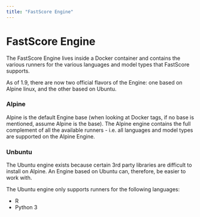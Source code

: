 ```yaml
---
title: "FastScore Engine"
---
```

# FastScore Engine

The FastScore Engine lives inside a Docker container and contains the various runners for the various languages and model types that FastScore supports.

As of 1.9, there are now two official flavors of the Engine: one based on Alpine linux, and the other based on Ubuntu.

### Alpine

Alpine is the default Engine base (when looking at Docker tags, if no base is mentioned, assume Alpine is the base).  The Alpine engine contains the full complement of all the available runners - i.e. all languages and model types are supported on the Alpine Engine.

### Unbuntu

The Ubuntu engine exists because certain 3rd party libraries are difficult to install on Alpine.  An Engine based on Ubuntu can, therefore, be easier to work with.

The Ubuntu engine only supports runners for the following languages:
* R
* Python 3
